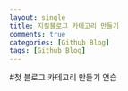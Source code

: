 ```yaml
---
layout: single
title: 지킬블로그 카테고리 만들기
comments: true
categories: [Github Blog]
tags: [Github Blog]
---
```


#첫 블로그
카테고리 만들기 연습

